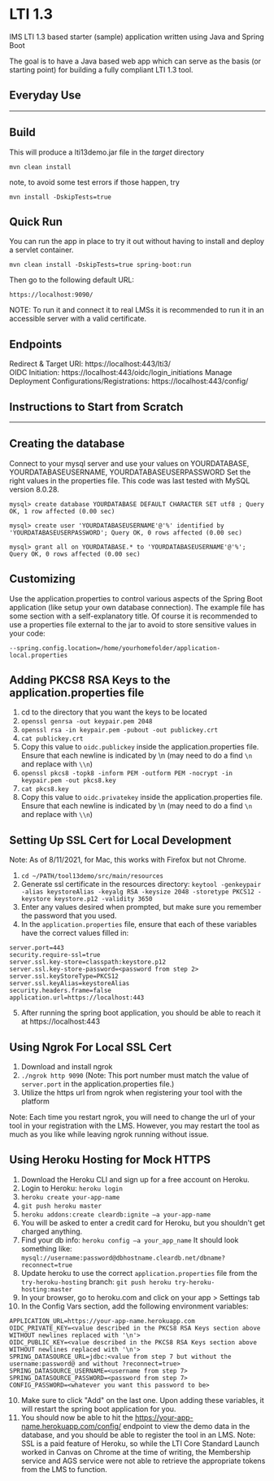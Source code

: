 LTI 1.3
========

IMS LTI 1.3 based starter (sample) application written using Java and Spring Boot

The goal is to have a Java based web app which can serve as the basis (or starting point) for building a fully compliant
LTI 1.3 tool.

Everyday Use
------------
------------

Build
-----
This will produce a lti13demo.jar file in the *target* directory

    mvn clean install 

note, to avoid some test errors if those happen, try

    mvn install -DskipTests=true

Quick Run
---------
You can run the app in place to try it out without having to install and deploy a servlet container.

    mvn clean install -DskipTests=true spring-boot:run

Then go to the following default URL:

    https://localhost:9090/

NOTE: To run it and connect it to real LMSs it is recommended to run it in an accessible server 
with a valid certificate.

Endpoints
---------
Redirect & Target URI: https://localhost:443/lti3/   
OIDC Initiation: https://localhost:443/oidc/login_initiations
Manage Deployment Configurations/Registrations: https://localhost:443/config/

Instructions to Start from Scratch
----------------------------------
----------------------------------

Creating the database
---------------------
Connect to your mysql server and use your values on YOURDATABASE, YOURDATABASEUSERNAME, YOURDATABASEUSERPASSWORD Set the right
values in the properties file. This code was last tested with MySQL version 8.0.28.

`mysql> create database YOURDATABASE DEFAULT CHARACTER SET utf8 ; Query OK, 1 row affected (0.00 sec)`

`mysql> create user 'YOURDATABASEUSERNAME'@'%' identified by 'YOURDATABASEUSERPASSWORD'; Query OK, 0 rows affected (0.00 sec)`

`mysql> grant all on YOURDATABASE.* to 'YOURDATABASEUSERNAME'@'%'; Query OK, 0 rows affected (0.00 sec)`

Customizing
-----------
Use the application.properties to control various aspects of the Spring Boot application (like setup your own database
connection). The example file has some section with a self-explanatory title. Of course it is recommended to 
use a properties file external to the jar to avoid to store sensitive values in your code: 

```--spring.config.location=/home/yourhomefolder/application-local.properties```

Adding PKCS8 RSA Keys to the application.properties file
--------------------------------------------------------
1. cd to the directory that you want the keys to be located
2. `openssl genrsa -out keypair.pem 2048`
3. `openssl rsa -in keypair.pem -pubout -out publickey.crt`
4. `cat publickey.crt`
5. Copy this value to `oidc.publickey` inside the application.properties file. Ensure that each newline is indicated by \n (may need to do a find `\n` and replace with `\\n`)
6. `openssl pkcs8 -topk8 -inform PEM -outform PEM -nocrypt -in keypair.pem -out pkcs8.key`
7. `cat pkcs8.key`
8. Copy this value to `oidc.privatekey` inside the application.properties file. Ensure that each newline is indicated by \n (may need to do a find `\n` and replace with `\\n`)

Setting Up SSL Cert for Local Development
-----------------------------------------
Note: As of 8/11/2021, for Mac, this works with Firefox but not Chrome.
1. `cd ~/PATH/tool13demo/src/main/resources`
2. Generate ssl certificate in the resources directory: `keytool -genkeypair -alias keystoreAlias -keyalg RSA -keysize 2048 -storetype PKCS12 -keystore keystore.p12 -validity 3650`
3. Enter any values desired when prompted, but make sure you remember the password that you used.
4. In the `application.properties` file, ensure that each of these variables have the correct values filled in:
```
server.port=443
security.require-ssl=true
server.ssl.key-store=classpath:keystore.p12
server.ssl.key-store-password=<password from step 2>
server.ssl.keyStoreType=PKCS12
server.ssl.keyAlias=keystoreAlias
security.headers.frame=false
application.url=https://localhost:443
```
5. After running the spring boot application, you should be able to reach it at https://localhost:443


Using Ngrok For Local SSL Cert
-------------------------------------
1. Download and install ngrok
2. `./ngrok http 9090` (Note: This port number must match the value of `server.port` in the application.properties file.)
3. Utilize the https url from ngrok when registering your tool with the platform   

Note: Each time you restart ngrok, you will need to change the url of your tool in your registration with the LMS. However, you may restart the tool as much as you like while leaving ngrok running without issue.

Using Heroku Hosting for Mock HTTPS
-----------------------------------
1. Download the Heroku CLI and sign up for a free account on Heroku.
2. Login to Heroku: `heroku login`
3. `heroku create your-app-name`
4. `git push heroku master`
5. `heroku addons:create cleardb:ignite –a your-app-name`
6. You will be asked to enter a credit card for Heroku, but you shouldn't get charged anything.
7. Find your db info: `heroku config –a your_app_name` It should look something like:
`mysql://username:password@dbhostname.cleardb.net/dbname?reconnect=true`
8. Update heroku to use the correct `application.properties` file from the `try-heroku-hosting` branch:
`git push heroku try-heroku-hosting:master`
9. In your browser, go to heroku.com and click on your app > Settings tab
10. In the Config Vars section, add the following environment variables:
```
APPLICATION_URL=https://your-app-name.herokuapp.com
OIDC_PRIVATE_KEY=<value described in the PKCS8 RSA Keys section above WITHOUT newlines replaced with '\n'>
OIDC_PUBLIC_KEY=<value described in the PKCS8 RSA Keys section above WITHOUT newlines replaced with '\n'>
SPRING_DATASOURCE_URL=jdbc:<value from step 7 but without the username:password@ and without ?reconnect=true>
SPRING_DATASOURCE_USERNAME=<username from step 7>
SPRING_DATASOURCE_PASSWORD=<password from step 7>
CONFIG_PASSWORD=<whatever you want this password to be>
```
10. Make sure to click "Add" on the last one. Upon adding these variables, it will restart the spring boot application for you.
11. You should now be able to hit the https://your-app-name.herokuapp.com/config/ endpoint to view the demo data in the database, and you should be able to register the tool in an LMS.
Note: SSL is a paid feature of Heroku, so while the LTI Core Standard Launch worked in Canvas on Chrome at the time of writing, the Membership service and AGS service were not able to retrieve the appropriate tokens from the LMS to function.